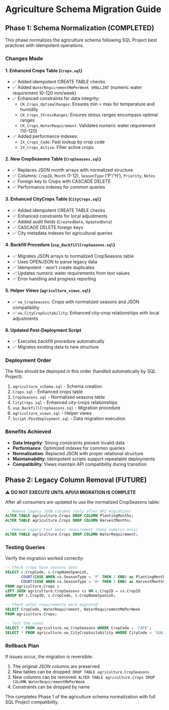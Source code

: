 # Agriculture Schema Migration Guide

## Phase 1: Schema Normalization (COMPLETED)

This phase normalizes the agriculture schema following SQL Project best practices with idempotent operations.

### Changes Made

#### 1. Enhanced Crops Table (`Crops.sql`)
- ✅ Added idempotent CREATE TABLE checks
- ✅ Added `WaterRequirementMmPerWeek SMALLINT` (numeric water requirement 10-120 mm/week)
- ✅ Enhanced constraints for data integrity:
  - `CK_Crops_OptimalRanges`: Ensures min < max for temperature and humidity
  - `CK_Crops_StressRanges`: Ensures stress ranges encompass optimal ranges
  - `CK_Crops_WaterRequirement`: Validates numeric water requirement (10-120)
- ✅ Added performance indexes:
  - `IX_Crops_Code`: Fast lookup by crop code
  - `IX_Crops_Active`: Filter active crops

#### 2. New CropSeasons Table (`CropSeasons.sql`)
- ✅ Replaces JSON month arrays with normalized structure
- ✅ Columns: `CropID`, `Month` (1-12), `SeasonType` ('P'/'H'), `Priority`, `Notes`
- ✅ Foreign key to Crops with CASCADE DELETE
- ✅ Performance indexes for common queries

#### 3. Enhanced CityCrops Table (`CityCrops.sql`) 
- ✅ Added idempotent CREATE TABLE checks
- ✅ Enhanced constraints for local adjustments
- ✅ Added audit fields (`CreatedDate`, `UpdatedDate`)
- ✅ CASCADE DELETE foreign keys
- ✅ City metadata indexes for agricultural queries

#### 4. Backfill Procedure (`usp_BackfillCropSeasons.sql`)
- ✅ Migrates JSON arrays to normalized CropSeasons table
- ✅ Uses OPENJSON to parse legacy data
- ✅ Idempotent - won't create duplicates
- ✅ Updates numeric water requirements from text values
- ✅ Error handling and progress reporting

#### 5. Helper Views (`agriculture_views.sql`)
- ✅ `vw_CropSeasons`: Crops with normalized seasons and JSON compatibility
- ✅ `vw_CityCropSuitability`: Enhanced city-crop relationships with local adjustments

#### 6. Updated Post-Deployment Script
- ✅ Executes backfill procedure automatically
- ✅ Migrates existing data to new structure

### Deployment Order

The files should be deployed in this order (handled automatically by SQL Project):

1. `agriculture_schema.sql` - Schema creation
2. `Crops.sql` - Enhanced crops table
3. `CropSeasons.sql` - Normalized seasons table  
4. `CityCrops.sql` - Enhanced city-crops relationships
5. `usp_BackfillCropSeasons.sql` - Migration procedure
6. `agriculture_views.sql` - Helper views
7. `Script.PostDeployment.sql` - Data migration execution

### Benefits Achieved

- **Data Integrity**: Strong constraints prevent invalid data
- **Performance**: Optimized indexes for common queries
- **Normalization**: Replaced JSON with proper relational structure
- **Maintainability**: Idempotent scripts support repeatable deployments
- **Compatibility**: Views maintain API compatibility during transition

## Phase 2: Legacy Column Removal (FUTURE)

⚠️ **DO NOT EXECUTE UNTIL API/UI MIGRATION IS COMPLETE**

After all consumers are updated to use the normalized CropSeasons table:

```sql
-- Remove legacy JSON columns (only after API migration)
ALTER TABLE agriculture.Crops DROP COLUMN PlantingMonths;
ALTER TABLE agriculture.Crops DROP COLUMN HarvestMonths;

-- Remove legacy text water requirement (keep numeric only)
ALTER TABLE agriculture.Crops DROP COLUMN WaterRequirement;
```

### Testing Queries

Verify the migration worked correctly:

```sql
-- Check crops have seasons data
SELECT c.CropCode, c.CropNameSpanish,
       COUNT(CASE WHEN cs.SeasonType = 'P' THEN 1 END) as PlantingMonths,
       COUNT(CASE WHEN cs.SeasonType = 'H' THEN 1 END) as HarvestMonths
FROM agriculture.Crops c
LEFT JOIN agriculture.CropSeasons cs ON c.CropID = cs.CropID
GROUP BY c.CropID, c.CropCode, c.CropNameSpanish;

-- Check water requirements were migrated
SELECT CropCode, WaterRequirement, WaterRequirementMmPerWeek 
FROM agriculture.Crops;

-- Test the views
SELECT * FROM agriculture.vw_CropSeasons WHERE CropCode = 'CAFE';
SELECT * FROM agriculture.vw_CityCropSuitability WHERE CityCode = 'GUA';
```

### Rollback Plan

If issues occur, the migration is reversible:

1. The original JSON columns are preserved
2. New tables can be dropped: `DROP TABLE agriculture.CropSeasons`  
3. New columns can be removed: `ALTER TABLE agriculture.Crops DROP COLUMN WaterRequirementMmPerWeek`
4. Constraints can be dropped by name

This completes Phase 1 of the agriculture schema normalization with full SQL Project compatibility.
